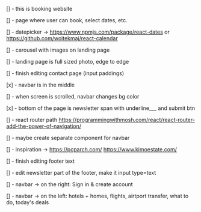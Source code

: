 [] - this is booking website

[] - page where user can book, select dates, etc.

[] - datepicker -> https://www.npmjs.com/package/react-dates or https://github.com/wojtekmaj/react-calendar

[] - carousel with images on landing page

[] - landing page is full sized photo, edge to edge

[] - finish editing contact page (input paddings)

[x] - navbar is in the middle

[] - when screen is scrolled, navbar changes bg color

[x] - bottom of the page is newsletter span with underline\_\_\_ and submit btn

[] - react router path https://programmingwithmosh.com/react/react-router-add-the-power-of-navigation/

[] - maybe create separate component for navbar

[] - inspiration -> https://pcparch.com/ https://www.kimoestate.com/

[] - finish editing footer text

[] - edit newsletter part of the footer, make it input type=text

[] - navbar -> on the right: Sign in & create account

[] - navbar -> on the left: hotels + homes, flights, airtport transfer, what to do, today's deals
